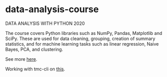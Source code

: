 # data-analysis-course
DATA ANALYSIS WITH PYTHON 2020

The course covers Python libraries such as NumPy, Pandas, Matplotlib and SciPy. These are used for data cleaning, grouping, creation of summary statistics, and for machine learning tasks such as linear regression, Naive Bayes, PCA, and clustering.

See more [here](https://csmastersuh.github.io/data_analysis_with_python_2020/index.html).

Working with tmc-cli on [this](https://github.com/testmycode/tmc-cli).
